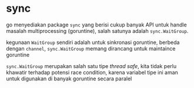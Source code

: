 # sync

go menyediakan package `sync` yang berisi cukup banyak API untuk handle masalah multiprocessing (goruntine),
salah satunya adalah `sync.WaitGroup`.

kegunaan `WaitGroup` sendiri adalah untuk sinkronasi goruntine, berbeda dengan `channel`, `sync.WaitGroup` memang dirancang untuk maintaince goruntine

`sync.WaitGroup` merupakan salah satu tipe _thread safe_, kita tidak perlu khawatir terhadap potensi race condition, karena variabel tipe ini aman untuk digunakan di banyak goruntine secara paralel